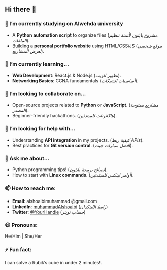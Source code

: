 ## Hi there 👋

<!--
**muhammadalshoaib/muhammadalshoaib** is a ✨ _special_ ✨ repository because its `README.md` (this file) appears on your GitHub profile.

Here are some ideas to get you started:

- 🔭 I’m currently working on ...
- 🌱 I’m currently learning ...
- 👯 I’m looking to collaborate on ...
- 🤔 I’m looking for help with ...
- 💬 Ask me about ...
- 📫 How to reach me: ...
- 😄 Pronouns: ...
- ⚡ Fun fact: ...
-->
### 🔭 I’m currently studying on Alwehda university 
- A **Python automation script** to organize files (*مشروع بايثون لأتمتة تنظيم الملفات*).  
- Building a **personal portfolio website** using HTML/CSS/JS (*موقع شخصي لعرض المشاريع*).  

### 🌱 I’m currently learning...  
- **Web Development**: React.js & Node.js (*تطوير الويب*).  
- **Networking Basics**: CCNA fundamentals (*أساسيات الشبكات*).  

### 👯 I’m looking to collaborate on...  
- Open-source projects related to **Python** or **JavaScript**. (*مشاريع مفتوحة المصدر*).  
- Beginner-friendly hackathons. (*هاكاثونات للمبتدئين*).  

### 🤔 I’m looking for help with...  
- Understanding **API integration** in my projects. (*كيفية ربط APIs*).  
- Best practices for **Git version control**. (*أفضل ممارات جيت*).  

### 💬 Ask me about...  
- Python programming tips! (*نصائح برمجة بايثون*).  
- How to start with **Linux commands**. (*أوامر لينكس للمبتدئين*).  

### 📫 How to reach me:  
- **Email**: alshoaibimuhammad @gmail.com  
- **LinkedIn**: [muhammadAlshoaibi](https://linkedin.com/in/Alshoaibimuhammad) (*رابط اللينكدان*)  
- **Twitter**: [@YourHandle](https://twitter.com/yourhandle) (*حساب تويتر*)  

### 😄 Pronouns:  
He/Him | She/Her  

### ⚡ Fun fact:  
I can solve a Rubik’s cube in under 2 minutes!.  
